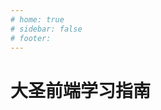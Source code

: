 ```yaml
---
# home: true
# sidebar: false
# footer: 
---
```

# 大圣前端学习指南
<!-- ['❌','✅','🔥','⭐'] -->

<roadmap  :data="[
  { title:'大圣前端路线图',x:400,y:20 ,download:true},
  { title:'✅HTML+CSS', y:130,link:'/fe/css.html',
    left:[
      ['HTML基础'],
      ['环境基本安装',[
        ['Vscode编辑器'],
        ['Chrome浏览器'],
      ]]
    ],right:[
      ['🔥常见布局'],
      ['🔥CSS基础',[
        ['选择器'],
        ['盒模型'],
        ['布局'],
        ['过渡和动画'],
      ]],
    ]
  } ,
  { title:'Javascript', link:'/fe/javascript.html',
    y:140,
    left:[
      ['✅语法入门',[
        ['ES6语法'],
        ['Dom'],
        ['🔥红宝书'],
        ['高频面试题'],
        ['Eloquent JavaScript'],
      ]],
    ],
    right:[
      ['JS设计模式'],
      ['🔥JS语法进阶',[
        ['作用域  闭包'],
        ['this   原型链'],
        ['Promise'],
        ['函数和递归'],
        ['面向对象'],
      ]]
    ]
  } ,
  { title:'🔥实战开发', link:'/fe/project.html',
   y:220,x:-162,
    left:[
      ['开发环境配置'],
      ['登录注册'],
      ['✅增删改查'],
      ['前后端交互'],
      ['✅Git代码管理'],
      ['调试代码'],
      ['✅和产品吵架'],
      ['(p)npm包管理'],
    ]
  },
  { title:'🔥面试', link:'/fe/interview.html',
    y:10,x:325,
    right:[
      ['✅如何写简历'],
      ['如何描述项目'],
      ['🔥如何谈钱'],
      ['✅高频面试题'],
      ['如何选择Offer'],
      ['如何离职'],
    ]
  } ,
  { title:'✅网站搭建',x:-162,y:170,link:'/fe/server.html',
    left:[
      ['购买云机器'],
      ['购买域名'],
      ['nginx配置'],
      ['Linux'],
    ],
    right:[
      ['Vuepress'],
      ['❌Vitepress'],
      ['Dumi'],
      ['Gastby'],
    ]
  } ,
  { title:'进阶之路',y:100,
  } ,
  { title:'🔥Vue3',y:100,link:'/fe/vue.html',
    left:[
      ['入门',[-50],[
        ['清单应用'],
        ['模板语法'],
        ['组件基础'],
        ['表单'],
        ['Composition'],
        ['<script setup>'],
      ]],
      ['✅项目实战',[140],[
        ['Vuex Pinia'],
        ['vue-router'],
        ['单元测试'],
        ['JSX'],
        ['性能优化'],
        ['use工具库'],
        ['权限路由'],
        ['开发规范'],
        ['SSR框架Nuxt'],
      ]],
    ],
    right:[
      ['组件化设计',[-50],[
        ['组件库推荐'],
        ['组件三要素'],
        ['基础组件'],
        ['表单组件'],
        ['弹窗组件'],
        ['表格组件'],
        ['组件文档'],
      ]],
      ['🔥源码',[140],[
        ['Vue3新特性'],
        ['响应式原理'],
        ['虚拟Dom'],
        ['Runtime'],
        ['Compiler优化'],
        ['Vue-router源码'],
        ['Vite源码'],
      ]],
    ]
  } ,
  {title:'🔥框架设计理念',link:'/fe/vue.html',
  y:280,
    left:[
      ['编译Compiler'],
      ['运行时Runtime'],
      ['template JSX'],
      ['响应式'],
    ],
    right:[
      ['Angular'],
      ['Svelte'],
      ['Solidjs'],
    ]
  },
  { title:'🔥React',y:190,link:'/fe/react.html',
    left:[
      ['入门',[-50],[
        ['cra脚手架'],
        ['清单应用'],
        ['JSX'],
        ['Hooks'],
        ['表单'],
        ['Ant Design'],
      ]],
      ['项目实战',[120],[
        ['redux dva Umi'],
        ['react-router'],
        ['单元测试'],
        ['性能优化'],
        ['权限路由'],
        ['use工具库'],
        ['全栈框架Next.js'],
      ]],
    ],
    right:[
      ['组件化设计',[-50],[
        ['组件三要素'],
        ['基础组件'],
        ['表单组件'],
        ['弹窗组件'],
        ['表格组件'],
        ['组件文档'],
      ]],
      ['🔥源码',[120],[
        ['虚拟Dom'],
        ['Fiber'],
        ['Hooks'],
        ['Render'],
        ['Reconciler'],
        ['Concurrent'],
        ['React Router'],
      ]],
    ]
  } ,
  { title:'Typescript',y:310, link:'/fe/typescript.html',
    left:[
      ['基础类型'],
      ['Interface'],
      ['复合类型'],
      ['操作符',[
        ['keyof'],
        ['in'],
      ]],
      ['函数类型'],
    ],
    right:[
      ['Vue+TS'],
      ['React+TS'],
      ['🔥泛型<T>',[
        ['extends'],
        ['infer'],
        ['Partial'],
        ['Record'],
        ['Omit'],
      ]],
      ['网络接口类型'],
    ],
  } ,
  { title:'Node.js', y:200,link:'/fe/node.html',
    left:[
      ['Node入门'],
      ['✅Web开发',[
        ['Koa'],
        ['Eggjs'],
        ['Nest.js'],
      ]],
      ['文件流'],
      ['爬虫'],
    ],
    right:[
      ['数据库',[
        ['Mysql'],
        ['Mongodb'],
      ]],
      ['部署'],
      ['脚手架'],
      ['微前端'],
    ],
  } ,
  { title:'工程化', link:'/fe/fis.html',y:170,
    left:[
      ['初始化脚手架'],
      ['开发调试',[
        ['dev-server'],
        ['hmr'],
        ['mock'],
        ['proxy'],
      ]],
      ['🔥构建'],
      ['测试',[20],[
        ['Jest单元测试'],
        ['E2E测试'],
      ]],
    ],
    right:[
      ['⭐监控',[
        ['错误监控'],
        ['性能监控'],
      ]],
      ['发布'],
      ['安全',[
        ['XSS'],
        ['CSRF'],
      ]],
    ]
  } ,
  { title:'🔥项目实战', link:'/fe/arch.html',
    y:230,
    left:[
      [
        'CSS架构设计',[
          ['sass'],
          ['bem'],
          ['动态主题'],
        ],
      ],
      ['框架封装'],
      ['前后端规范'],
      ['项目规范设计',[
        ['eslint'],
        ['git规范'],
        ['开发流程规范'],
      ]],
    ],
    right:[
      ['技术选型'],
      ['项目亮点',[
        ['什么算亮点'],
        ['数据量大'],
        ['研发效率'],
        ['线上稳定'],
      ]],
    ]
  } ,
    { title:'性能优化', link:'/fe/perf.html',y:200,
    left:[
      ['🔥性能指标',[
        ['LCP'],
        ['TTI'],
        ['FP'],
      ]],
      ['lighthouse'],
      ['performance'],
    ],
    right:[
      ['🔥优化策略',[
        ['减少代码体积'],
        ['缓存'],
        ['代码执行效率'],
      ]],
      ['性能监控'],
    ]
  } ,
  { title:'🔥浏览器原理', link:'/fe/browser.html',y:140,x:-162,
    left:[
      ['URL到页面显示'],
      ['v8'],
      ['网络'],
      ['页面渲染'],
      ['JS执行逻辑'],
    ]
  } ,
  { title:'🔥计算机网络', link:'/it/internet.html',y:10,x:325,
    right:[
      ['互联网如何工作'],
      ['网络协议分层'],
      ['网络安全'],
      ['什么是HTTP'],
      ['什么是TCP'],
    ]
  } ,
  { title:'🔥算法和数据结构', link:'/it/algorithm.html',y:200,x:-162,
    left:[
      ['排序'],
      ['搜索'],
      ['二分'],
      ['递归'],
      ['回溯'],
      ['贪心算法'],
      ['动态规划'],
    ],
    right:[
      ['数组'],
      ['链表'],
      ['树'],
      ['堆栈'],
      ['图'],
      ['leetcode200题'],
      ['Vue中的算法'],
      ['React中的算法'],
    ]
  } ,
{ title:'软技能', link:'/it/soft.html',y:280,
    left:[
      ['职场',[
        ['🔥职场导师'],
        ['如何晋升'],
        ['✅沟通反馈'],
        ['偷懒是美德'],
        ['远程工作'],
      ]],
      ['🔥谈薪'],
      ['职业规划'],
        ['阿里黑话'],
      ['技术管理',[
        ['规划'],
        ['培养'],
      ]],
    ],
    right:[
        ['🔥成长',[0],[
        ['如何学习'],
        ['刻意练习'],
        ['读书'],
        ['快乐驱动'],
      ]],
      ['生活'],
      ['影响力'],
      ['英语'],
      ['T型人才',[
        ['产品经理'],
        ['运营'],
        ['销售'],
      ]],
      ['自由职业']
    ]
  },
  { title:'⭐小程序', link:'/fe/miniapp.html',y:230,
    left:[
      ['小程序入门',[
        ['开发工具'],
        ['wxml'],
        ['JS api'],
      ]],
      ['实战开发'],
      ['小程序进阶'],
      ['跨端框架',[
        ['Taro'],
        ['Uni-app'],
      ]],
    ],
    right:[
      ['云开发',[
        ['云函数'],['云数据库'],['云存储'],['云调用'],
      ]],
      ['支付'],
      ['小程序原理',[
        ['双线程通信'],
        ['渲染流程'],
      ]],
    ]
  } ,
  { title:'⭐App开发', link:'/fe/app.html',
    left:[
      ['React Native'],
      ['❌Weex'],
    ],
    right:[
      ['Flutter'],
      ['Electron'],
    ],
  } ,
  { title:'⭐热门技术', link:'/fe/hot.html',
    left:[
      ['Rust',[
        ['swc']
      ]],
      ['IDE'],
      ['智能化',[
        ['imgcook']
      ]],
    ],
    right:[
      ['可视化',[
        ['Echarts'],['Antv']
      ]],
      ['Web Assembly'],
      ['Go',[
        ['esbuild']
      ]],
      ['游戏',[
        ['小游戏'],
        ['cocos2D'],
      ]],
      ['智能化',[
        ['imgcook']
      ]],
    ],
  } ,
  {title:'终身成长'},
]"/>
<!-- https://mo.fish/ -->
<!-- https://duomoyu.com/ -->

